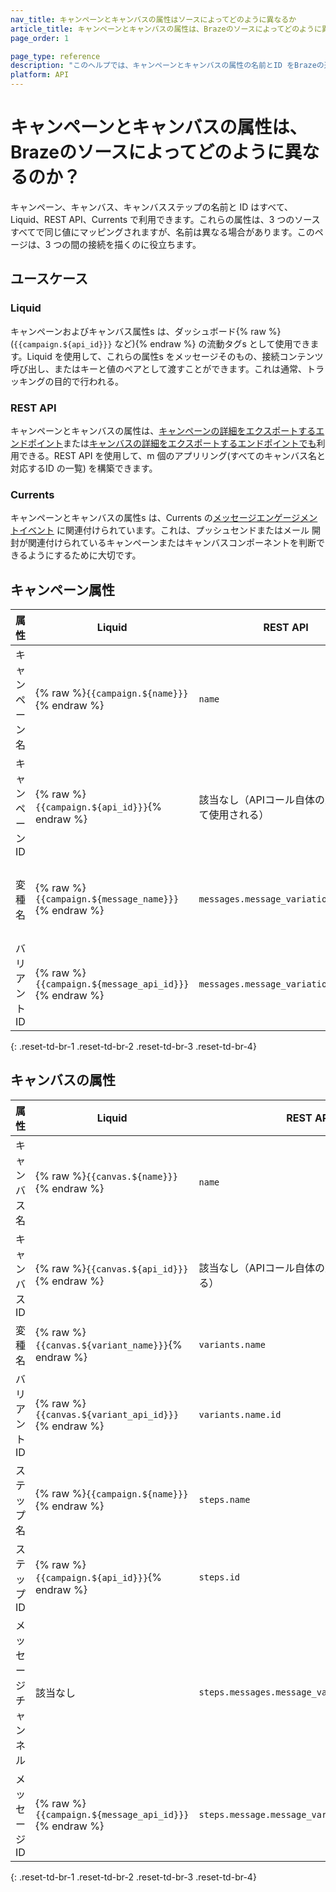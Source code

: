 ```yaml
---
nav_title: キャンペーンとキャンバスの属性はソースによってどのように異なるか
article_title: キャンペーンとキャンバスの属性は、Brazeのソースによってどのように異なるのか？ 
page_order: 1

page_type: reference
description: "このヘルプでは、キャンペーンとキャンバスの属性の名前とID をBrazeの送信元間で比較します。"
platform: API
---
```


# キャンペーンとキャンバスの属性は、Brazeのソースによってどのように異なるのか？

キャンペーン、キャンバス、キャンバスステップの名前と ID はすべて、Liquid、REST API、Currents で利用できます。これらの属性は、3 つのソースすべてで同じ値にマッピングされますが、名前は異なる場合があります。このページは、3 つの間の接続を描くのに役立ちます。

## ユースケース

### Liquid

キャンペーンおよびキャンバス属性s は、ダッシュボード{% raw %} (`{{campaign.${api_id}}}` など){% endraw %} の流動タグs として使用できます。Liquid を使用して、これらの属性s をメッセージそのもの、接続コンテンツ呼び出し、またはキーと値のペアとして渡すことができます。これは通常、トラッキングの目的で行われる。

### REST API

キャンペーンとキャンバスの属性は、[キャンペーンの詳細をエクスポートするエンドポイント]({{site.baseurl}}/api/endpoints/export/campaigns/get_campaign_details/)または[キャンバスの詳細をエクスポートするエンドポイントでも]({{site.baseurl}}/api/endpoints/export/canvas/get_canvas_details/)利用できる。REST API を使用して、m 個のアプリリング(すべてのキャンバス名と対応するID の一覧) を構築できます。

### Currents

キャンペーンとキャンバスの属性s は、Currents の[メッセージエンゲージメントイベント]({{site.baseurl}}/user_guide/data_and_analytics/braze_currents/event_glossary/message_engagement_events) に関連付けられています。これは、プッシュセンドまたはメール 開封が関連付けられているキャンペーンまたはキャンバスコンポーネントを判断できるようにするために大切です。

## キャンペーン属性

| 属性 | Liquid | REST API | Currents |
| --- | --- | --- | --- |
| キャンペーン名 | {% raw %}`{{campaign.${name}}}`{% endraw %} | `name` | `campaign_name` |
| キャンペーン ID | {% raw %}`{{campaign.${api_id}}}`{% endraw %} | 該当なし（APIコール自体の入力として使用される） | campaign_id |
| 変種名 | {% raw %}`{{campaign.${message_name}}}`{% endraw %} | `messages.message_variation_id.name` | 該当なし（キャンペーン詳細のエクスポートエンドポイントを使ってバリアント名をバリアント ID にマップする） |
| バリアントID | {% raw %}`{{campaign.${message_api_id}}}`{% endraw %} | `messages.message_variation_id` | `message_variation_api_id` |
{: .reset-td-br-1 .reset-td-br-2 .reset-td-br-3 .reset-td-br-4}

## キャンバスの属性

| 属性 | Liquid | REST API | Currents |
| --- | --- | --- | --- |
| キャンバス名 | {% raw %}`{{canvas.${name}}}`{% endraw %} | `name` | `canvas_name` |
| キャンバスID | {% raw %}`{{canvas.${api_id}}}`{% endraw %} | 該当なし（APIコール自体の入力として使用される） | canvas_id |
| 変種名 | {% raw %}`{{canvas.${variant_name}}}`{% endraw %} | `variants.name` | `canvas_variation_name` |
| バリアントID | {% raw %}`{{canvas.${variant_api_id}}}`{% endraw %} | `variants.name.id` | `canvas_variation_id` |
| ステップ名 | {% raw %}`{{campaign.${name}}}`{% endraw %} | `steps.name` | `canvas_step_name` |
| ステップID | {% raw %}`{{campaign.${api_id}}}`{% endraw %} | `steps.id` | `canvas_step_id` |
| メッセージチャンネル | 該当なし | `steps.messages.message_variation_id.channel` | 該当なし（プッシュ送信やメール開封など、イベントタイプに固有のもの） |
| メッセージID | {% raw %}`{{campaign.${message_api_id}}}`{% endraw %} | `steps.message.message_variation_id` | `canvas_step_message_variation_api_id` |
{: .reset-td-br-1 .reset-td-br-2 .reset-td-br-3 .reset-td-br-4}